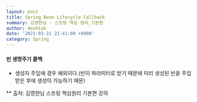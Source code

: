 ```yaml
---
layout: post
title: Spring Bean Lifecycle Callback
summary: 김영한님 - 스프링 핵심 원리_기본편
author: devhtak
date: '2021-03-21 21:41:00 +0900'
category: Spring
---
```


#### 빈 생명주기 콜백

* 생성자 주입에 경우 예외이다.(빈이 파라미터로 받기 때문에 미리 생성된 빈을 주입받은 후에 생성이 가능하기 때문)

** 출처: 김영한님 스프링 핵심원리 기본편 강의
